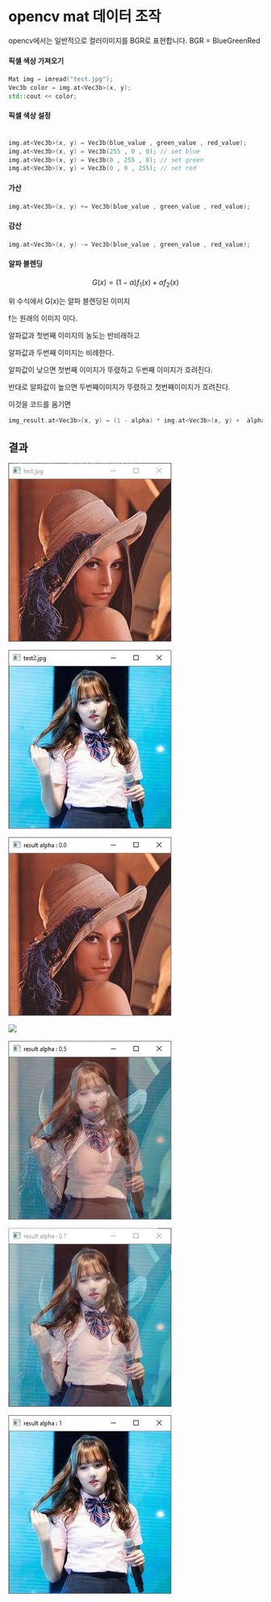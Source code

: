 # opencv mat 데이터 조작
opencv에서는 일반적으로 컬러이미지를 BGR로 표현합니다.
BGR = BlueGreenRed

#### 픽셀 색상 가져오기
```c++
Mat img = imread("test.jpg");
Vec3b color = img.at<Vec3b>(x, y);
std::cout << color;

```

#### 픽셀 색상 설정
```c++

img.at<Vec3b>(x, y) = Vec3b(blue_value , green_value , red_value);
img.at<Vec3b>(x, y) = Vec3b(255 , 0 , 0); // set blue
img.at<Vec3b>(x, y) = Vec3b(0 , 255 , 0); // set green
img.at<Vec3b>(x, y) = Vec3b(0 , 0 , 255); // set red

```
#### 가산

```c++
img.at<Vec3b>(x, y) += Vec3b(blue_value , green_value , red_value);
```

#### 감산

```c++
img.at<Vec3b>(x, y) -= Vec3b(blue_value , green_value , red_value);
```
#### 알파 블렌딩



$$
G(x) = (1-\alpha)f_1(x )  + \alpha f_2(x)
$$

위 수식에서 G(x)는 알파 블렌딩된 이미지

f는 원래의 이미지 이다.

알파값과  첫번째 이미지의 농도는 반비래하고

알파값과 두번째 이미지는 비례한다.

알파값이 낮으면 첫번째 이미지가 뚜렸하고 두번째 이미지가 흐려진다.

반대로 알파값이 높으면 두번째이미지가 뚜렸하고 첫번째이미지가 흐려진다.



이것을 코드를 옴기면

```c++
img_result.at<Vec3b>(x, y) = (1 - alpha) * img.at<Vec3b>(x, y) +  alpha * img2.at<Vec3b>(x,y);
```

## 결과



![](tset.jpg)

![](tset.2jpg.JPG)

![](alpha0.JPG)

![](Dalpha0.3.JPG)

![alpha0.5](alpha0.5.JPG)

![alpha0.7](alpha0.7.JPG)

![](alpha1.JPG)
